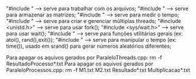 "#include <fstream>"     --> serve para trabalhar com os arquivos;
"#include <vector>"      --> serve para armazenar as matrizes;
"#include <chrono>"      --> serve para medir o tempo;
"#include <thread>"      --> serve para criar e gerenciar múltiplas threads;
"#include <unistd.h>"    --> serve para usar fork();
"#include <sys/wait.h>"  --> serve para usar wait();
"#include <cstdlib>"     --> serve para funções utilitárias gerais (ex: atoi(), rand(),exit());
"#include <ctime>"       --> serve para manipular o tempo (ex: time()), usado em srand() para gerar números aleatórios diferentes;

Para apagar os aquivos gerados por ParaleloThreads.cpp: rm -f ResultadoProcesso*.txt
Para apagar os aquivos gerados por ParaleloProcessos.cpp: rm -f M1.txt M2.txt Resultado*.txt Multiplicacao*.txt
